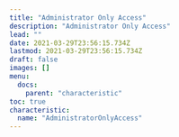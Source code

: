 ```yaml
---
title: "Administrator Only Access"
description: "Administrator Only Access"
lead: ""
date: 2021-03-29T23:56:15.734Z
lastmod: 2021-03-29T23:56:15.734Z
draft: false
images: []
menu:
  docs:
    parent: "characteristic"
toc: true
characteristic:
  name: "AdministratorOnlyAccess"
---
```

